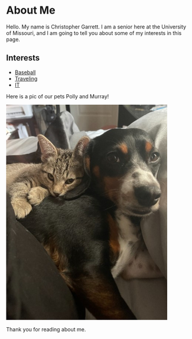 # About Me

Hello. My name is Christopher Garrett. I am a senior here at the University of Missouri, and I am going to tell you about some of my interests in this page.

## Interests

* [Baseball](Baseball.md)
* [Traveling](Traveling.md)
* [IT](IT.md)

Here is a pic of our pets Polly and Murray!

![PollyandMurray](IMG_4384.jpg)

Thank you for reading about me.
